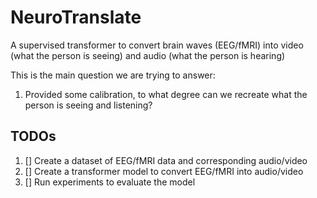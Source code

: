# NeuroTranslate

A supervised transformer to convert brain waves (EEG/fMRI) into video (what the person is seeing) and audio (what the person is hearing)

This is the main question we are trying to answer:

1. Provided some calibration, to what degree can we recreate what the person is seeing and listening?

## TODOs

1. [] Create a dataset of EEG/fMRI data and corresponding audio/video
2. [] Create a transformer model to convert EEG/fMRI into audio/video
3. [] Run experiments to evaluate the model
